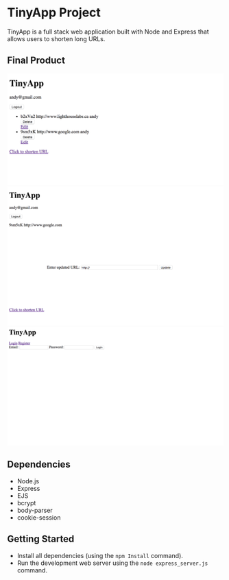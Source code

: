 # TinyApp Project

TinyApp is a full stack web application built with Node and Express that allows users to shorten long URLs.

## Final Product

!["URL Index Page!"](https://github.com/parmvirthind/URLShortener/blob/master/docs/Screen%20Shot%202017-09-15%20at%205.43.13%20PM.png?raw=true)
!["Update your URL!"](https://github.com/parmvirthind/URLShortener/blob/master/docs/Screen%20Shot%202017-09-15%20at%205.47.40%20PM.png?raw=true)
!["Login Page!"](https://github.com/parmvirthind/URLShortener/blob/master/docs/Screen%20Shot%202017-09-15%20at%205.48.31%20PM.png?raw=true)

## Dependencies

- Node.js
- Express
- EJS
- bcrypt
- body-parser
- cookie-session

## Getting Started

- Install all dependencies (using the `npm Install` command).
- Run the development web server using the `node express_server.js` command.